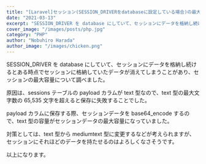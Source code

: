 ```yaml
---
title: "[Laravel]セッション(SESSION_DRIVERをdatabaseに設定している場合)の最大容量について"
date: "2021-03-13"
excerpt: "SESSION_DRIVER を database にしていて、セッションにデータを格納し続けるとある時点でセッションに格納していたデータが消えてしまうことがあり、セッションの最大容量について調べました。"
cover_image: "/images/posts/php.jpg"
category: "PHP"
author: "Nobuhiro Harada"
author_image: "/images/chicken.png"
---
```


SESSION_DRIVER を database にしていて、セッションにデータを格納し続けるとある時点でセッションに格納していたデータが消えてしまうことがあり、セッションの最大容量について調べました。

原因は、sessions テーブルの payload カラムが text 型なので、text 型の最大文字数の 65,535 文字を超えると保存に失敗することでした。

payload カラムに保存する際、セッションデータを base64_encode するので、text 型の容量がセッションデータの最大容量になっていました。

対策としては、text 型から mediumtext 型に変更するなどが考えられますが、セッションにそれほどのデータを持たせるのはよろしくなさそうです。

以上になります。
